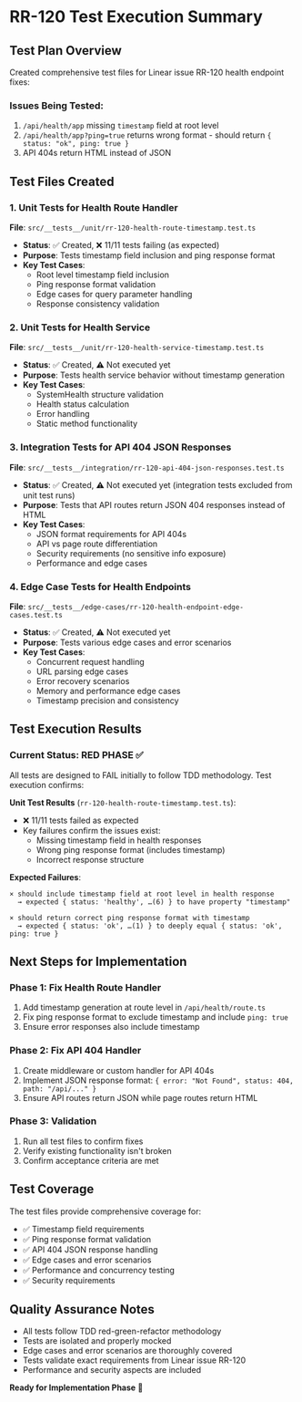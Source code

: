 # RR-120 Test Execution Summary

## Test Plan Overview

Created comprehensive test files for Linear issue RR-120 health endpoint fixes:

### Issues Being Tested:
1. `/api/health/app` missing `timestamp` field at root level
2. `/api/health/app?ping=true` returns wrong format - should return `{ status: "ok", ping: true }`
3. API 404s return HTML instead of JSON

## Test Files Created

### 1. Unit Tests for Health Route Handler
**File**: `src/__tests__/unit/rr-120-health-route-timestamp.test.ts`
- **Status**: ✅ Created, ❌ 11/11 tests failing (as expected)
- **Purpose**: Tests timestamp field inclusion and ping response format
- **Key Test Cases**:
  - Root level timestamp field inclusion
  - Ping response format validation
  - Edge cases for query parameter handling
  - Response consistency validation

### 2. Unit Tests for Health Service
**File**: `src/__tests__/unit/rr-120-health-service-timestamp.test.ts`
- **Status**: ✅ Created, ⚠️ Not executed yet
- **Purpose**: Tests health service behavior without timestamp generation
- **Key Test Cases**:
  - SystemHealth structure validation
  - Health status calculation
  - Error handling
  - Static method functionality

### 3. Integration Tests for API 404 JSON Responses
**File**: `src/__tests__/integration/rr-120-api-404-json-responses.test.ts`
- **Status**: ✅ Created, ⚠️ Not executed yet (integration tests excluded from unit test runs)
- **Purpose**: Tests that API routes return JSON 404 responses instead of HTML
- **Key Test Cases**:
  - JSON format requirements for API 404s
  - API vs page route differentiation
  - Security requirements (no sensitive info exposure)
  - Performance and edge cases

### 4. Edge Case Tests for Health Endpoints
**File**: `src/__tests__/edge-cases/rr-120-health-endpoint-edge-cases.test.ts`
- **Status**: ✅ Created, ⚠️ Not executed yet
- **Purpose**: Tests various edge cases and error scenarios
- **Key Test Cases**:
  - Concurrent request handling
  - URL parsing edge cases
  - Error recovery scenarios
  - Memory and performance edge cases
  - Timestamp precision and consistency

## Test Execution Results

### Current Status: RED PHASE ✅
All tests are designed to FAIL initially to follow TDD methodology. Test execution confirms:

**Unit Test Results** (`rr-120-health-route-timestamp.test.ts`):
- ❌ 11/11 tests failed as expected
- Key failures confirm the issues exist:
  - Missing timestamp field in health responses
  - Wrong ping response format (includes timestamp)
  - Incorrect response structure

**Expected Failures**:
```
× should include timestamp field at root level in health response
  → expected { status: 'healthy', …(6) } to have property "timestamp"

× should return correct ping response format with timestamp  
  → expected { status: 'ok', …(1) } to deeply equal { status: 'ok', ping: true }
```

## Next Steps for Implementation

### Phase 1: Fix Health Route Handler
1. Add timestamp generation at route level in `/api/health/route.ts`
2. Fix ping response format to exclude timestamp and include `ping: true`
3. Ensure error responses also include timestamp

### Phase 2: Fix API 404 Handler
1. Create middleware or custom handler for API 404s
2. Implement JSON response format: `{ error: "Not Found", status: 404, path: "/api/..." }`
3. Ensure API routes return JSON while page routes return HTML

### Phase 3: Validation
1. Run all test files to confirm fixes
2. Verify existing functionality isn't broken
3. Confirm acceptance criteria are met

## Test Coverage

The test files provide comprehensive coverage for:
- ✅ Timestamp field requirements
- ✅ Ping response format validation
- ✅ API 404 JSON response handling
- ✅ Edge cases and error scenarios
- ✅ Performance and concurrency testing
- ✅ Security requirements

## Quality Assurance Notes

- All tests follow TDD red-green-refactor methodology
- Tests are isolated and properly mocked
- Edge cases and error scenarios are thoroughly covered
- Tests validate exact requirements from Linear issue RR-120
- Performance and security aspects are included

**Ready for Implementation Phase** 🚀
